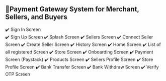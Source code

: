 ## 💸Payment Gateway System for Merchant, Sellers, and Buyers
✔️ Sign In Screen  
✔️ Sign Up Screen
✔️ Splash Screen
✔️ Sellers Screen
✔️ Connect Seller Screen
✔️ Create Seller Screen
✔️ History Screen
✔️ Home Screen
✔️ List of all registered Screen
✔️ Store Screen
✔️ Onboarding Screen
✔️ Payment Screen (Paystack)
✔️ Products Screen
✔️ Sellers Profile Screen
✔️ Store Profile Screen
✔️ Bank Transfer Screen
✔️ Bank Withdraw Screen
✔️ Verify OTP Screen
